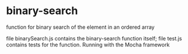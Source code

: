 # binary-search
function for binary search of the element in an ordered array

file binarySearch.js contains the binary-search function itself;
file test.js contains tests for the function. Running with the Mocha framework
